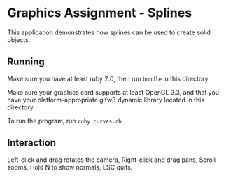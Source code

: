 Graphics Assignment - Splines
=============================

This application demonstrates how splines can be used to create solid objects.

Running
-------

Make sure you have at least ruby 2.0, then run `bundle` in this directory.

Make sure your graphics card supports at least OpenGL 3.3, and that you have your platform-appropriate glfw3 dynamic library located in this directory.

To run the program, run `ruby curves.rb`

Interaction
-----------

Left-click and drag rotates the camera,
Right-click and drag pans,
Scroll zooms,
Hold N to show normals,
ESC quits.